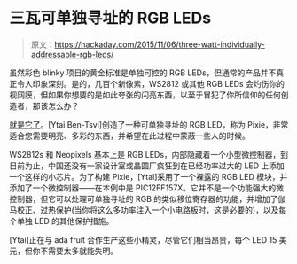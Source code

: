 # 三瓦可单独寻址的 RGB LEDs

> 原文：<https://hackaday.com/2015/11/06/three-watt-individually-addressable-rgb-leds/>

虽然彩色 blinky 项目的黄金标准是单独可控的 RGB LEDs，但通常的产品并不真正令人印象深刻。是的，几百个新像素，WS2812 或其他 RGB LEDs 会灼伤你的视网膜，但如果你想要的是如此夸张的闪亮东西，以至于冒犯了你所信仰的任何创造者，那该怎么办？

[就是它了](http://ytai-mer.blogspot.com/2015/11/pixie-bright-things-come-in-small.html)。[Ytai Ben-Tsvi]创造了一种可单独寻址的 RGB LED，称为 Pixie，非常适合您需要明亮、多彩的东西，并希望在此过程中蒙蔽一些人的时候。

WS2812s 和 Neopixels 基本上是 RGB LEDs，内部隐藏着一个小型微控制器，到目前为止，中国还没有一家设计室或晶圆厂疯狂到在已经功率过大的 LED 上添加一个这样的小芯片。为了构建 Pixie，[Ytai]采用了一个裸露的 RGB LED 模块，并添加了一个微控制器——在本例中是 PIC12FF157X。它并不是一个功能强大的微控制器，但它可以处理可单独寻址的 RGB 的类似移位寄存器的功能，并增加了伽马校正、过热保护(当你将这么多功率注入一个小电路板时，这是必要的)，以及每个单独 LED 的其他保护措施。

[Ytai]正在与 ada fruit 合作生产这些小精灵，尽管它们相当昂贵，每个 LED 15 美元，但你不需要太多就能失明。